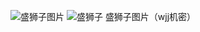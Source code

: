 ![盛狮子图片](https://user-images.githubusercontent.com/121608707/210139633-2883c0b2-686d-49d1-a72f-21874d37f8c7.png)
![盛狮子](https://user-images.githubusercontent.com/121608707/210139640-70f519c6-976e-42b5-b96e-b3adddf68a96.png)
盛狮子图片（wjj机密）

